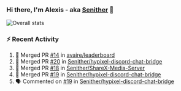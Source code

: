 ### Hi there, I'm Alexis - aka [Senither][website] 👋

![Overall stats](https://github-readme-stats.vercel.app/api?username=senither&theme=cobalt&show_icons=true&count_private=true)

### :zap: Recent Activity

<!--START_SECTION:activity-->
1. 🎉 Merged PR [#14](https://github.com/avaire/leaderboard/pull/14) in [avaire/leaderboard](https://github.com/avaire/leaderboard)
2. 🎉 Merged PR [#20](https://github.com/Senither/hypixel-discord-chat-bridge/pull/20) in [Senither/hypixel-discord-chat-bridge](https://github.com/Senither/hypixel-discord-chat-bridge)
3. 🎉 Merged PR [#18](https://github.com/Senither/ShareX-Media-Server/pull/18) in [Senither/ShareX-Media-Server](https://github.com/Senither/ShareX-Media-Server)
4. 🎉 Merged PR [#19](https://github.com/Senither/hypixel-discord-chat-bridge/pull/19) in [Senither/hypixel-discord-chat-bridge](https://github.com/Senither/hypixel-discord-chat-bridge)
5. 🗣 Commented on [#19](https://github.com/Senither/hypixel-discord-chat-bridge/issues/19) in [Senither/hypixel-discord-chat-bridge](https://github.com/Senither/hypixel-discord-chat-bridge)
<!--END_SECTION:activity-->

[website]: https://senither.com
